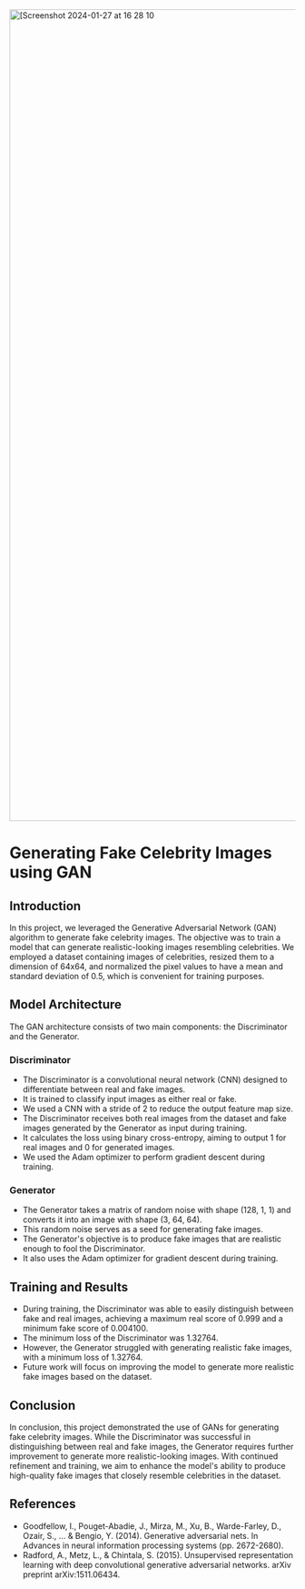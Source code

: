 
<img width="1427" alt="[Screenshot 2024-01-27 at 16 28 10" src="https://github.com/fatimaujunwa/Fake-Celebrity-Image-Generation/assets/113392997/cb27db88-0a19-46ec-94b0-f3705f39670e">

# Generating Fake Celebrity Images using GAN

## Introduction
In this project, we leveraged the Generative Adversarial Network (GAN) algorithm to generate fake celebrity images. The objective was to train a model that can generate realistic-looking images resembling celebrities. We employed a dataset containing images of celebrities, resized them to a dimension of 64x64, and normalized the pixel values to have a mean and standard deviation of 0.5, which is convenient for training purposes.

## Model Architecture
The GAN architecture consists of two main components: the Discriminator and the Generator.

### Discriminator
- The Discriminator is a convolutional neural network (CNN) designed to differentiate between real and fake images.
- It is trained to classify input images as either real or fake.
- We used a CNN with a stride of 2 to reduce the output feature map size.
- The Discriminator receives both real images from the dataset and fake images generated by the Generator as input during training.
- It calculates the loss using binary cross-entropy, aiming to output 1 for real images and 0 for generated images.
- We used the Adam optimizer to perform gradient descent during training.

### Generator
- The Generator takes a matrix of random noise with shape (128, 1, 1) and converts it into an image with shape (3, 64, 64).
- This random noise serves as a seed for generating fake images.
- The Generator's objective is to produce fake images that are realistic enough to fool the Discriminator.
- It also uses the Adam optimizer for gradient descent during training.

## Training and Results
- During training, the Discriminator was able to easily distinguish between fake and real images, achieving a maximum real score of 0.999 and a minimum fake score of 0.004100.
- The minimum loss of the Discriminator was 1.32764.
- However, the Generator struggled with generating realistic fake images, with a minimum loss of 1.32764.
- Future work will focus on improving the model to generate more realistic fake images based on the dataset.

## Conclusion
In conclusion, this project demonstrated the use of GANs for generating fake celebrity images. While the Discriminator was successful in distinguishing between real and fake images, the Generator requires further improvement to generate more realistic-looking images. With continued refinement and training, we aim to enhance the model's ability to produce high-quality fake images that closely resemble celebrities in the dataset.

## References
- Goodfellow, I., Pouget-Abadie, J., Mirza, M., Xu, B., Warde-Farley, D., Ozair, S., ... & Bengio, Y. (2014). Generative adversarial nets. In Advances in neural information processing systems (pp. 2672-2680).
- Radford, A., Metz, L., & Chintala, S. (2015). Unsupervised representation learning with deep convolutional generative adversarial networks. arXiv preprint arXiv:1511.06434.
